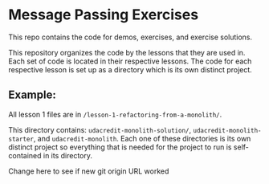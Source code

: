 # Message Passing Exercises
This repo contains the code for demos, exercises, and exercise solutions.

This repository organizes the code by the lessons that they are used in. Each set of code is located in their respective lessons. The code for each respective lesson is set up as a directory which is its own distinct project.

## Example:
All lesson 1 files are in `/lesson-1-refactoring-from-a-monolith/`.

This directory contains: `udacredit-monolith-solution/`, `udacredit-monolith-starter`, and `udacredit-monolith`. Each one of these directories is its own distinct project so everything that is needed for the project to run is self-contained in its directory.

Change here to see if new git origin URL worked
